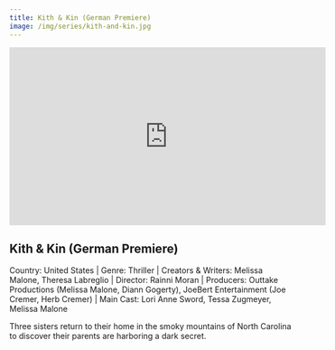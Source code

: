 ```yaml
---
title: Kith & Kin (German Premiere)
image: /img/series/kith-and-kin.jpg
---
```

<iframe width="560" height="315" src="https://youtu.be/NY_MRG0CouI" frameborder="0" allow="accelerometer; autoplay; encrypted-media; gyroscope; picture-in-picture" allowfullscreen></iframe>

## Kith & Kin (German Premiere)
Country: United States | Genre: Thriller | Creators & Writers: Melissa Malone, Theresa Labreglio | Director: Rainni Moran | Producers: Outtake Productions (Melissa Malone, Diann Gogerty), JoeBert Entertainment (Joe Cremer, Herb Cremer) | Main Cast: Lori Anne Sword, Tessa Zugmeyer, Melissa Malone

Three sisters return to their home in the smoky mountains of North Carolina to discover their parents are harboring a dark secret.